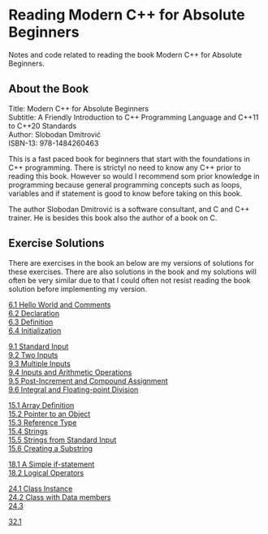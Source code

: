 # Reading Modern C++ for Absolute Beginners

Notes and code related to reading the book Modern C++ for Absolute Beginners.

## About the Book

Title: Modern C++ for Absolute Beginners  
Subtitle: A Friendly Introduction to C++ Programming Language and C++11 to C++20 Standards  
Author: Slobodan Dmitrović  
ISBN-13: 978-1484260463  

This is a fast paced book for beginners that start with the foundations in C++ programming. There is strictyl no need to know any C++ prior to reading this book. However so would I recommend som prior knowledge in programming because general programming concepts such as loops, variables and if statement is good to know before taking on this book.

The author Slobodan Dmitrović is a software consultant, and C and C++ trainer. He is besides this book also the author of a book on C.

## Exercise Solutions

There are exercises in the book an below are my versions of solutions for these exercises. There are also solutions in the book and my solutions will often be very similar due to that I could often not resist reading the book solution before implementing my version.

[6.1 Hello World and Comments](./exercises/chapter-06/exercise-06-01/source/exercise-06-01.cpp)  
[6.2 Declaration](./exercises/chapter-06/exercise-06-02/exercise-06-02.cpp)  
[6.3 Definition](./exercises/chapter-06/exercise-06-03/exercise-06-03.cpp)  
[6.4 Initialization](./exercises/chapter-06/exercise-06-04/exercise-06-04.cpp)  

[9.1 Standard Input](./exercises/chapter-09/exercise-09-01/exercise-09-01.cpp)  
[9.2 Two Inputs](./exercises/chapter-09/exercise-09-02/exercise-09-02.cpp)  
[9.3 Multiple Inputs](./exercises/chapter-09/exercise-09-03/exercise-09-03.cpp)  
[9.4 Inputs and Arithmetic Operations](./exercises/chapter-09/exercise-09-04/exercise-09-04.cpp)  
[9.5 Post-Increment and Compound Assignment](./exercises/chapter-09/exercise-09-05/exercise-09-05.cpp)  
[9.6 Integral and Floating-point Division](./exercises/chapter-09/exercise-09-06/exercise-09-06.cpp)  

[15.1 Array Definition](./exercises/chapter-15/exercise-15-01/exercise-15-01.cpp)  
[15.2 Pointer to an Object](./exercises/chapter-15/exercise-15-02/exercise-15-02.cpp)  
[15.3 Reference Type](./exercises/chapter-15/exercise-15-02/exercise-15-02.cpp)  
[15.4 Strings](./exercises/chapter-15/exercise-15-04/exercise-15-04.cpp)  
[15.5 Strings from Standard Input](./exercises/chapter-15/exercise-15-05/exercise-15-05.cpp)  
[15.6 Creating a Substring](./exercises/chapter-15/exercise-15-06/exercise-15-06.cpp)  

[18.1 A Simple if-statement](./exercises/chapter-18/exercise-18-01/exercise-18-01.cpp)  
[18.2 Logical Operators](./exercises/chapter-18/exercise-18-02/exercise-18-02.cpp)  

[24.1 Class Instance](./exercises/chapter-24/exercise-24-01/exercise-24-01.cpp)  
[24.2 Class with Data members](./exercises/chapter-24/exercise-24-02/exercise-24-02.cpp)  
[24.3](./exercises/chapter-24/exercise-24-03/exercise-24-03.cpp)  

[32.1](./exercises/chapter-32/exercise-32-01/)
